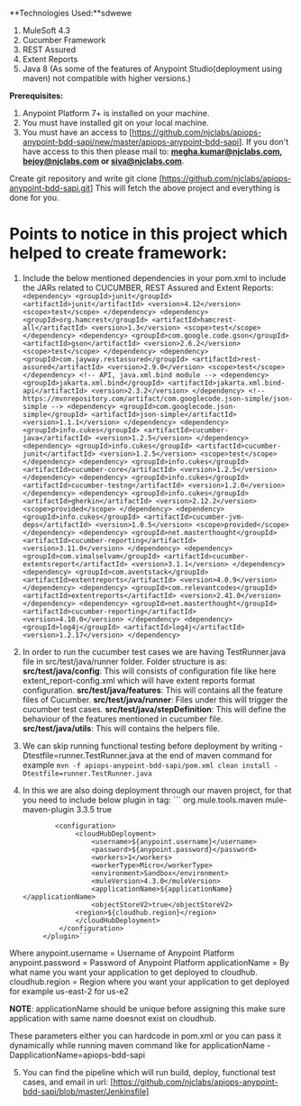 **Technologies Used:**sdwewe
1. MuleSoft 4.3
2. Cucumber Framework
3. REST Assured
4. Extent Reports
5. Java 8 (As some of the features of Anypoint Studio(deployment using maven) not compatible with higher versions.)

**Prerequisites:**
1. Anypoint Platform 7+ is installed on your machine.
2. You must have installed git on your local machine.
3. You must have an access to [https://github.com/njclabs/apiops-anypoint-bdd-sapi/new/master/apiops-anypoint-bdd-sapi]. 
If you don't have access to this then please mail to: **megha.kumar@njclabs.com, bejoy@njclabs.com or siva@njclabs.com**.

Create git repository and write git clone [https://github.com/njclabs/apiops-anypoint-bdd-sapi.git]
This will fetch the above project and everything is done for you.

# Points to notice in this project which helped to create framework:

1. Include the below mentioned dependencies in your pom.xml to include the JARs related to CUCUMBER, REST Assured and Extent Reports:
		```
		<dependency>
			<groupId>junit</groupId>
			<artifactId>junit</artifactId>
			<version>4.12</version>
			<scope>test</scope>
		</dependency>
		<dependency>
			<groupId>org.hamcrest</groupId>
			<artifactId>hamcrest-all</artifactId>
			<version>1.3</version>
			<scope>test</scope>
		</dependency>
		<dependency>
			<groupId>com.google.code.gson</groupId>
			<artifactId>gson</artifactId>
			<version>2.6.2</version>
			<scope>test</scope>
		</dependency>
		<dependency>
			<groupId>com.jayway.restassured</groupId>
			<artifactId>rest-assured</artifactId>
			<version>2.9.0</version>
			<scope>test</scope>
		</dependency>
		<!-- API, java.xml.bind module -->
		<dependency>
    			<groupId>jakarta.xml.bind</groupId>
    			<artifactId>jakarta.xml.bind-api</artifactId>
    			<version>2.3.2</version>
		</dependency>
		<!-- https://mvnrepository.com/artifact/com.googlecode.json-simple/json-simple -->
		<dependency>
    			<groupId>com.googlecode.json-simple</groupId>
    			<artifactId>json-simple</artifactId>
    			<version>1.1.1</version>
		</dependency>
		<dependency>
			<groupId>info.cukes</groupId>
			<artifactId>cucumber-java</artifactId>
			<version>1.2.5</version>
		</dependency>
		<dependency>
			<groupId>info.cukes</groupId>
			<artifactId>cucumber-junit</artifactId>
			<version>1.2.5</version>
			<scope>test</scope>
		</dependency>
		<dependency>
    			<groupId>info.cukes</groupId>
    			<artifactId>cucumber-core</artifactId>
    			<version>1.2.5</version>
		</dependency>
		<dependency>
			<groupId>info.cukes</groupId>
			<artifactId>cucumber-testng</artifactId>
			<version>1.2.0</version>
		</dependency>
		<dependency>
    			<groupId>info.cukes</groupId>
    			<artifactId>gherkin</artifactId>
    			<version>2.12.2</version>
    			<scope>provided</scope>
		</dependency>
  		<dependency>
        		<groupId>info.cukes</groupId>
        		<artifactId>cucumber-jvm-deps</artifactId>
        		<version>1.0.5</version>
        		<scope>provided</scope>
        	</dependency>
         	<dependency>
    			<groupId>net.masterthought</groupId>
    			<artifactId>cucumber-reporting</artifactId>
    			<version>3.11.0</version>
		</dependency>
		<dependency>
			<groupId>com.vimalselvam</groupId>
			<artifactId>cucumber-extentsreport</artifactId>
			<version>3.1.1</version>
		</dependency>
		<dependency>
			<groupId>com.aventstack</groupId>
			<artifactId>extentreports</artifactId>
			<version>4.0.9</version>
		</dependency>
		<dependency>
			<groupId>com.relevantcodes</groupId>
			<artifactId>extentreports</artifactId>
			<version>2.41.0</version>
		</dependency>
		<dependency>
			<groupId>net.masterthought</groupId>
			<artifactId>cucumber-reporting</artifactId>
			<version>4.10.0</version>
		</dependency>
		<dependency>
			<groupId>log4j</groupId>
			<artifactId>log4j</artifactId>
			<version>1.2.17</version>
		</dependency>```
    
2. In order to run the cucumber test cases we are having TestRunner.java file in src/test/java/runner folder.
Folder structure is as:
**src/test/java/config**: This will consists of configuration file like here extent_report-config.xml which will have extent reports format configuration.
**src/test/java/features**: This will contains all the feature files of Cucumber.
**src/test/java/runner**: Files under this will trigger the cucumber test cases.
**src/test/java/stepDefinition**: This will define the behaviour of the features mentioned in cucumber file.
**src/test/java/utils**: This will contains the helpers file.
 
3. We can skip running functional testing before deployment by writing -Dtestfile=runner.TestRunner.java at the end of maven command for example 
``` mvn -f apiops-anypoint-bdd-sapi/pom.xml clean install -Dtestfile=runner.TestRunner.java ```
 
4. In this we are also doing deployment through our maven project, for that you need to include below plugin in <plugins> tag:
 			  ```<plugin>
				<groupId>org.mule.tools.maven</groupId>
   				<artifactId>mule-maven-plugin</artifactId>
   				<version>3.3.5</version>
   				<extensions>true</extensions>

			   <configuration>
 		     		<cloudHubDeployment>
        			 	<username>${anypoint.username}</username>
         				<password>${anypoint.password}</password>         
         				<workers>1</workers>
         				<workerType>Micro</workerType>
         				<environment>Sandbox</environment>
         				<muleVersion>4.3.0</muleVersion>
         				<applicationName>${applicationName}</applicationName>
         				<objectStoreV2>true</objectStoreV2>
					<region>${cloudhub.region}</region>
      				</cloudHubDeployment>
   				</configuration>
			</plugin>```
 
Where 
anypoint.username = Username of Anypoint Platform
anypoint.password = Password of Anypoint Platform
applicationName = By what name you want your application to get deployed to cloudhub.
cloudhub.region = Region where you want your application to get deployed for example us-east-2 for us-e2

**NOTE**: applicationName should be unique before assigning this make sure application with same name doesnot exist on cloudhub.

These parameters either you can hardcode in pom.xml or you can pass it dynamically while running maven command 
like for applicationName -DapplicationName=apiops-bdd-sapi

 5. You can find the pipeline which will run build, deploy, functional test cases, and email in url:
[https://github.com/njclabs/apiops-anypoint-bdd-sapi/blob/master/Jenkinsfile] 

